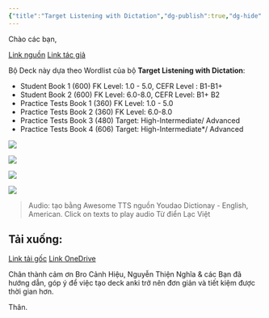 ```yaml
---
{"title":"Target Listening with Dictation","dg-publish":true,"dg-hide":true,"member":"FREE","author":"Triệu Minh","language":"English","tags":["shared-deck","english"],"permalink":"/vii-tong-hop-mot-so-bo-the/target-listening-with-dictation/","hide":true,"dgPassFrontmatter":true}
---
```


Chào các bạn,

[Link nguồn](https://www.facebook.com/groups/ankivocabulary/posts/1336733630419624/)
[Link tác giả](https://www.facebook.com/minh.trieu.77964201/)

Bộ Deck này dựa theo Wordlist của bộ **Target Listening with Dictation**:

- Student Book 1 (600) FK Level: 1.0 - 5.0, CEFR Level : B1-B1+
- Student Book 2 (600) FK Level: 6.0-8.0, CEFR Level: B1+ B2
- Practice Tests Book 1 (360) FK Level: 1.0 - 5.0
- Practice Tests Book 2 (360) FK Level: 6.0-8.0
- Practice Tests Book 3 (480) Target: High-Intermediate/ Advanced
- Practice Tests Book 4 (606) Target: High-Intermediate*/ Advanced

![](https://i.imgur.com/okvuomP.png)


![](https://i.imgur.com/VCGyt5r.png)

![](https://i.imgur.com/O7es1oe.png)

![](https://i.imgur.com/4rOlSph.png)

> Audio: tạo bằng Awesome TTS nguồn Youdao Dictionay - English, American.
> Click on texts to play audio
> Từ điển Lạc Việt

## Tải xuống: 

[Link tải gốc](https://www.mediafire.com/folder/ohnv63kto83wj/Target_Listening_with_Dictation?fbclid=IwAR0seEpv4uvv5woje17igkl2ugBHNCTpWTgPRFMg86rN8ZGt-hicAlN_Nr0)
[Link OneDrive](https://1drv.ms/f/s!AnGRjCvbms2Virg4dJCecDkSjtgeOA?e=HJnovy)

Chân thành cảm ơn Bro Cảnh Hiệu, Nguyễn Thiện Nghĩa & các Bạn đã hướng dẫn, góp ý để việc tạo deck anki trở nên đơn giản và tiết kiệm được thời gian hơn.

Thân.




